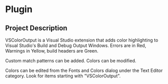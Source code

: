 # Plugin

## Project Description

VSColorOutput is a Visual Studio extension that adds color highlighting to Visual Studio's Build and Debug Output Windows. Errors are in Red, Warnings in Yellow, build headers are Green. 

Custom match patterns can be added. Colors can be modified.

Colors can be edited from the Fonts and Colors dialog under the Text Editor category. Look for items starting with "VSColorOutput".
